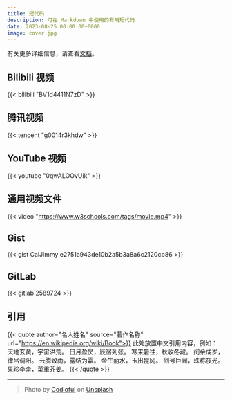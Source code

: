```yaml
---
title: 短代码
description: 可在 Markdown 中使用的有用短代码
date: 2023-08-25 00:00:00+0000
image: cover.jpg
---
```


有关更多详细信息，请查看[文档](https://stack.jimmycai.com/writing/shortcodes)。

## Bilibili 视频

{{< bilibili "BV1d4411N7zD" >}}

## 腾讯视频

{{< tencent "g0014r3khdw" >}}

## YouTube 视频

{{< youtube "0qwALOOvUik" >}}

## 通用视频文件

{{< video "https://www.w3schools.com/tags/movie.mp4" >}}

## Gist

{{< gist CaiJimmy e2751a943de10b2a5b3a8a6c2120cb86 >}}

## GitLab

{{< gitlab 2589724 >}}

## 引用

{{< quote author="名人姓名" source="著作名称" url="https://en.wikipedia.org/wiki/Book">}}
此处放置中文引用内容，例如：
天地玄黄，宇宙洪荒。
日月盈昃，辰宿列张。
寒来暑往，秋收冬藏。
闰余成岁，律吕调阳。
云腾致雨，露结为霜。
金生丽水，玉出昆冈。
剑号巨阙，珠称夜光。
果珍李柰，菜重芥姜。
{{< /quote >}}

-----

> Photo by [Codioful](https://unsplash.com/@codioful) on [Unsplash](https://unsplash.com/photos/WDSN62Qdxuk)